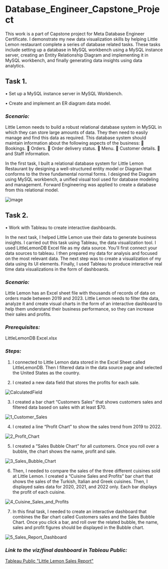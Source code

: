 # **Database_Engineer_Capstone_Project**

This work is a part of Capstone project for Meta Database Engineer Certificate. I demonstrate my new data visualization skills by helping Little Lemon restaurant complete a series of database related tasks. These tasks include setting up a database in MySQL workbench using a MySQL instance server, creating an Entity Relationship Diagram and implementing it in MySQL workbench, and finally generating data insights using data analytics.

## **Task 1.**

•	Set up a MySQL instance server in MySQL Workbench.

•	Create and implement an ER diagram data model.

### _*Scenario:*_

Little Lemon needs to build a robust relational database system in MySQL in which they can store large amounts of data. They then need to easily manage and find this data as required. This database system should maintain information about the following aspects of the business: 
	Bookings.
	Orders.
	Order delivery status.
	Menu.
	Customer details.
	and Staff information.

In the first task, I built a relational database system for Little Lemon Restaurant by designing a well-structured entity model or Diagram that conforms to the three fundamental normal forms. I designed the Diagram using MySQL workbench, a unified visual tool used for database modeling and management. Forward Engineering was applied to create a database from this relational model.

![image](https://github.com/anuta7794/Database_Engineer_Capstone_Project/assets/153844737/4c538579-395b-4c6e-ba21-5d0360465128)


 

## Task 2.

•	Work with Tableau to create interactive dashboards.

In the next task, I helped Little Lemon use their data to generate business insights. I carried out this task using Tableau, the data visualization tool. I used LittleLemonDB Excel file as my data source. You'll first connect your data sources to tableau. I then prepared my data for analysis and focused on the most relevant data. The next step was to create a visualization of my data using its UI elements. Finally, I used Tableau to produce interactive real time data visualizations in the form of dashboards.

### _*Scenario:*_

Little Lemon has an Excel sheet file with thousands of records of data on orders made between 2019 and 2023. Little Lemon needs to filter the data, analyze it and create visual charts in the form of an interactive dashboard to help them understand their business performance, so they can increase their sales and profits.

### _*Prerequisites:*_

LittleLemonDB Excel.xlsx

### _*Steps:*_

1)	I connected to Little Lemon data stored in the Excel Sheet called LittleLemonDB. Then I filtered data in the data source page and selected the United States as the country.

2)	I created a new data field that stores the profits for each sale.

![CalculatedField](https://github.com/anuta7794/Database_Engineer_Capstone_Project/assets/153844737/e6d04156-4e43-4394-9447-0ce1f07e75de)

3)	I created a bar chart “Customers Sales” that shows customers sales and filtered data based on sales with at least $70.

![1_Customer_Sales](https://github.com/anuta7794/Database_Engineer_Capstone_Project/assets/153844737/c31bd310-669c-4a8e-8973-1341f10df583)

4)	I created a line “Profit Chart” to show the sales trend from 2019 to 2022.

![2_Profit_Chart](https://github.com/anuta7794/Database_Engineer_Capstone_Project/assets/153844737/169a2ed3-67f8-4a1a-aa4b-12119cc605b8)

5)	I created a “Sales Bubble Chart” for all customers. Once you roll over a bubble, the chart shows the name, profit and sale.

![3_Sales_Bubble_Chart](https://github.com/anuta7794/Database_Engineer_Capstone_Project/assets/153844737/01eb76c1-902f-4606-9a34-324af13920da)

6)	Then, I needed to compare the sales of the three different cuisines sold at Little Lemon. I created a “Cuisine Sales and Profits” bar chart that shows the sales of the Turkish, Italian and Greek cuisines. Then, I displayed sales data for 2020, 2021, and 2022 only. Each bar displays the profit of each cuisine. 

![4_Cuisine_Sales_and_Profits](https://github.com/anuta7794/Database_Engineer_Capstone_Project/assets/153844737/a21d5e29-b433-444c-b54a-08f2b9c1aa5f)

7)	In this final task, I needed to create an interactive dashboard that combines the Bar chart called Customers sales and the Sales Bubble Chart. Once you click a bar, and roll over the related bubble, the name, sales and profit figures should be displayed in the Bubble chart.

![5_Sales_Report_Dashboard](https://github.com/anuta7794/Database_Engineer_Capstone_Project/assets/153844737/84238197-2c3d-444c-a6cc-7310d853a1ca)

### _*Link to the viz/final dashboard in Tableau Public:*_

[Tableau Public "Little Lemon Sales Report"](https://github.com/anuta7794/Database_Engineer_Capstone_Project/blob/bad50d355f6683624ad1b73ed38c5a7059fb0587/Tableau_Sales_Report/Tableau)

